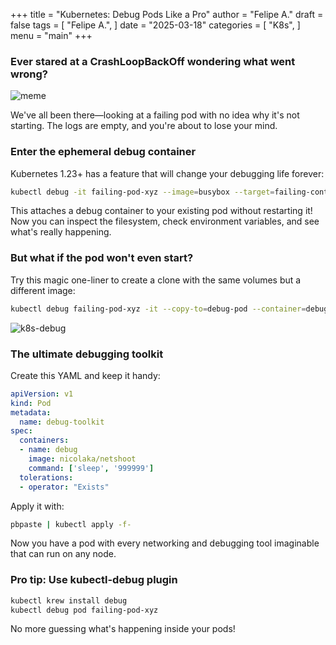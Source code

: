 +++
title = "Kubernetes: Debug Pods Like a Pro"
author = "Felipe A."
draft = false
tags = [
    "Felipe A.",
]
date = "2025-03-18"
categories = [
    "K8s",
]
menu = "main"
+++

### Ever stared at a CrashLoopBackOff wondering what went wrong?

![meme](/images/evergreen.gif)

We've all been there—looking at a failing pod with no idea why it's not starting. The logs are empty, and you're about to lose your mind.

### Enter the ephemeral debug container

Kubernetes 1.23+ has a feature that will change your debugging life forever:

```bash
kubectl debug -it failing-pod-xyz --image=busybox --target=failing-container
```

This attaches a debug container to your existing pod without restarting it! Now you can inspect the filesystem, check environment variables, and see what's really happening.

### But what if the pod won't even start?

Try this magic one-liner to create a clone with the same volumes but a different image:

```bash
kubectl debug failing-pod-xyz -it --copy-to=debug-pod --container=debug-container --image=ubuntu
```

![k8s-debug](/images/k8s-debug.png)

### The ultimate debugging toolkit

Create this YAML and keep it handy:

```yaml
apiVersion: v1
kind: Pod
metadata:
  name: debug-toolkit
spec:
  containers:
  - name: debug
    image: nicolaka/netshoot
    command: ['sleep', '999999']
  tolerations:
  - operator: "Exists"
```

Apply it with:

```bash
pbpaste | kubectl apply -f-
```

Now you have a pod with every networking and debugging tool imaginable that can run on any node.

### Pro tip: Use kubectl-debug plugin

```bash
kubectl krew install debug
kubectl debug pod failing-pod-xyz
```

No more guessing what's happening inside your pods!